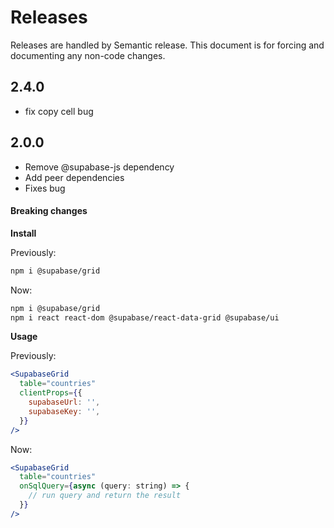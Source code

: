 # Releases

Releases are handled by Semantic release. This document is for forcing and documenting any non-code changes.

## 2.4.0

- fix copy cell bug

## 2.0.0

- Remove @supabase-js dependency
- Add peer dependencies
- Fixes bug

#### Breaking changes

**Install**

Previously:

```bash
npm i @supabase/grid
```

Now:

```bash
npm i @supabase/grid
npm i react react-dom @supabase/react-data-grid @supabase/ui
```

**Usage**

Previously:

```jsx
<SupabaseGrid
  table="countries"
  clientProps={{
    supabaseUrl: '',
    supabaseKey: '',
  }}
/>
```

Now:

```jsx
<SupabaseGrid
  table="countries"
  onSqlQuery={async (query: string) => {
    // run query and return the result
  }}
/>
```
